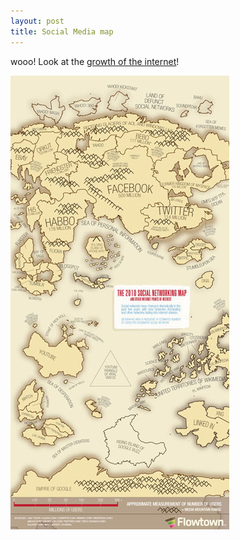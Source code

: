 ```yaml
---
layout: post
title: Social Media map
---
```

wooo! Look at the [growth of the internet](http://mashable.com/2010/08/11/2010-social-networking-map/)!

![](/img/social-networks-map.jpg "social-networks-map")
